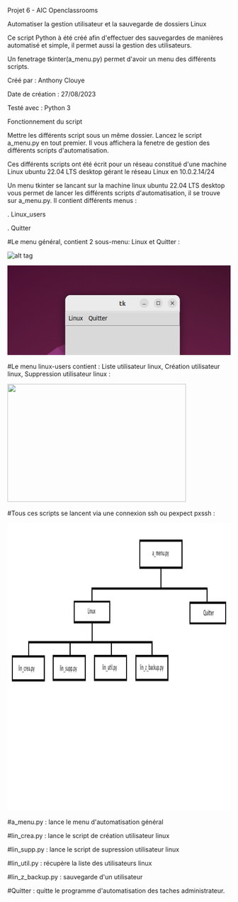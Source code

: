 Projet 6 - AIC Openclassrooms

Automatiser la gestion utilisateur et la sauvegarde de dossiers Linux

Ce script Python à été créé afin d'effectuer des sauvegardes de manières automatisé et simple, il permet aussi la gestion des utilisateurs.

Un fenetrage tkinter(a_menu.py) permet d'avoir un menu des différents scripts.

Créé par : Anthony Clouye

Date de création : 27/08/2023

Testé avec : Python 3

Fonctionnement du script

Mettre les différents script sous un même dossier. Lancez le script a_menu.py en tout premier. Il vous affichera la fenetre de gestion des différents scripts d'automatisation.

Ces différents scripts ont été écrit pour un réseau constitué d'une machine Linux ubuntu 22.04 LTS desktop gérant le réseau Linux en 10.0.2.14/24

Un menu tkinter se lancant sur la machine linux ubuntu 22.04 LTS desktop vous permet de lancer les différents scripts d'automatisation, il se trouve sur a_menu.py. Il contient différents menus :

. Linux_users

. Quitter


#Le menu général, contient 2 sous-menu: Linux et Quitter : 

![alt tag]("https://github.com/clante/p6/blob/master/image/01.png")

<img src='https://github.com/clante/p6/blob/master/image/01.png' height="202" width="577"/>

#Le menu linux-users contient : Liste utilisateur linux, Création utilisateur linux, Suppression utilisateur linux :

<img src='https://github.com/clante/p6/blob/master/image/02.png' height="266" width="403"/>

#Tous ces scripts se lancent via une connexion ssh ou pexpect pxssh : 

<img src='https://github.com/clante/p6/blob/master/image/histograme.png' height="648" width="1152"/>

#a_menu.py : lance le menu d'automatisation général

#lin_crea.py : lance le script de création utilisateur linux

#lin_supp.py : lance le script de supression utilisateur linux

#lin_util.py : récupère la liste des utilisateurs linux

#lin_z_backup.py : sauvegarde d'un utilisateur

#Quitter : quitte le programme d'automatisation des taches administrateur.


